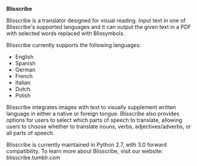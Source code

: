 <b>Blisscribe</b>

Blisscribe is a translator designed for visual reading.  Input text in one of Blisscribe's supported languages and
it can output the given text in a PDF with selected words replaced with Blissymbols.

Blisscribe currently supports the following languages:
- English
- Spanish
- German
- French
- Italian
- Dutch
- Polish

Blisscribe integrates images with text to visually supplement written language in either a native or foreign tongue.
Blisscribe also provides options for users to select which parts of speech to translate, allowing users to choose
whether to translate nouns, verbs, adjectives/adverbs, or all parts of speech.

Blisscribe is currently maintained in Python 2.7, with 3.0 forward compatibility.  To learn more about Blisscribe,
visit our website:  blisscribe.tumblr.com
